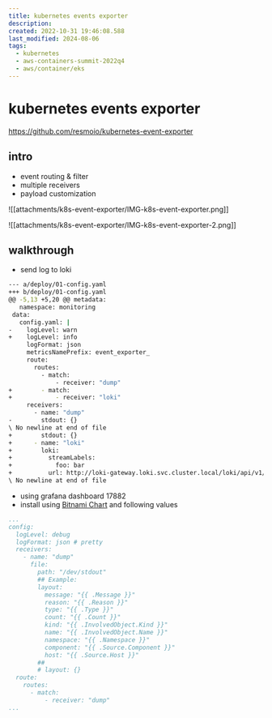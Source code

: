 ```yaml
---
title: kubernetes events exporter
description: 
created: 2022-10-31 19:46:08.588
last_modified: 2024-08-06
tags:
  - kubernetes
  - aws-containers-summit-2022q4
  - aws/container/eks
---
```


# kubernetes events exporter
https://github.com/resmoio/kubernetes-event-exporter

## intro
- event routing & filter
- multiple receivers
- payload customization

![[attachments/k8s-event-exporter/IMG-k8s-event-exporter.png]]

![[attachments/k8s-event-exporter/IMG-k8s-event-exporter-2.png]]

## walkthrough
- send log to loki
```sh
--- a/deploy/01-config.yaml
+++ b/deploy/01-config.yaml
@@ -5,13 +5,20 @@ metadata:
   namespace: monitoring
 data:
   config.yaml: |
-    logLevel: warn
+    logLevel: info
     logFormat: json
     metricsNamePrefix: event_exporter_
     route:
       routes:
         - match:
             - receiver: "dump"
+        - match:
+            - receiver: "loki"
     receivers:
       - name: "dump"
-        stdout: {}
\ No newline at end of file
+        stdout: {}
+      - name: "loki"
+        loki:
+          streamLabels:
+            foo: bar
+          url: http://loki-gateway.loki.svc.cluster.local/loki/api/v1/push
\ No newline at end of file

```

- using grafana dashboard 17882
- install using [Bitnami Chart](https://github.com/bitnami/charts/tree/main/bitnami/kubernetes-event-exporter/) and following values 
```yaml
...
config:
  logLevel: debug
  logFormat: json # pretty
  receivers:
    - name: "dump"
      file:
        path: "/dev/stdout"
        ## Example:
        layout:
          message: "{{ .Message }}"
          reason: "{{ .Reason }}"
          type: "{{ .Type }}"
          count: "{{ .Count }}"
          kind: "{{ .InvolvedObject.Kind }}"
          name: "{{ .InvolvedObject.Name }}"
          namespace: "{{ .Namespace }}"
          component: "{{ .Source.Component }}"
          host: "{{ .Source.Host }}"
        ##
        # layout: {}
  route:
    routes:
      - match:
          - receiver: "dump"
...
```



